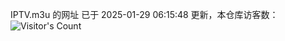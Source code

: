 IPTV.m3u 的网址 已于 2025-01-29 06:15:48 更新，本仓库访客数：![Visitor's Count](https://profile-counter.glitch.me/hero1898_tv/count.svg)
